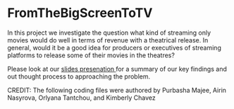 # FromTheBigScreenToTV
In this project we investigate the question what kind of streaming only movies would do well in terms of revenue with a theatrical release. In general, would it be a good idea for producers or executives of streaming platforms to release some of their movies in the theatres?

Please look at our <a href="https://docs.google.com/presentation/d/1wS6V3FXCwI2EOi0kIK9rb1Nkr7NKHLwixLWhCY4F8mI/edit?usp=sharing"> slides presenation </a> for a summary of our key findings and out thought process to approaching the problem. 

CREDIT: The following coding files were authored by Purbasha Majee, Airin Nasyrova, Orlyana Tantchou, and Kimberly Chavez
